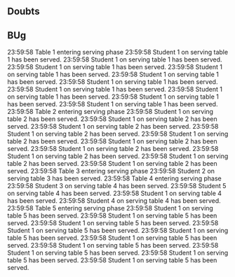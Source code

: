 ## Doubts



## BUg

23:59:58        Table 1         entering serving phase
23:59:58        Student 1       on serving table 1 has been served.
23:59:58        Student 1       on serving table 1 has been served.
23:59:58        Student 1       on serving table 1 has been served.
23:59:58        Student 1       on serving table 1 has been served.
23:59:58        Student 1       on serving table 1 has been served.
23:59:58        Student 1       on serving table 1 has been served.
23:59:58        Student 1       on serving table 1 has been served.
23:59:58        Student 1       on serving table 1 has been served.
23:59:58        Student 1       on serving table 1 has been served.
23:59:58        Student 1       on serving table 1 has been served.
23:59:58        Table 2         entering serving phase
23:59:58        Student 1       on serving table 2 has been served.
23:59:58        Student 1       on serving table 2 has been served.
23:59:58        Student 1       on serving table 2 has been served.
23:59:58        Student 1       on serving table 2 has been served.
23:59:58        Student 1       on serving table 2 has been served.
23:59:58        Student 1       on serving table 2 has been served.
23:59:58        Student 1       on serving table 2 has been served.
23:59:58        Student 1       on serving table 2 has been served.
23:59:58        Student 1       on serving table 2 has been served.
23:59:58        Student 1       on serving table 2 has been served.
23:59:58        Table 3         entering serving phase
23:59:58        Student 2       on serving table 3 has been served.
23:59:58        Table 4         entering serving phase
23:59:58        Student 3       on serving table 4 has been served.
23:59:58        Student 5       on serving table 4 has been served.
23:59:58        Student 1       on serving table 4 has been served.
23:59:58        Student 4       on serving table 4 has been served.
23:59:58        Table 5         entering serving phase
23:59:58        Student 1       on serving table 5 has been served.
23:59:58        Student 1       on serving table 5 has been served.
23:59:58        Student 1       on serving table 5 has been served.
23:59:58        Student 1       on serving table 5 has been served.
23:59:58        Student 1       on serving table 5 has been served.
23:59:58        Student 1       on serving table 5 has been served.
23:59:58        Student 1       on serving table 5 has been served.
23:59:58        Student 1       on serving table 5 has been served.
23:59:58        Student 1       on serving table 5 has been served.
23:59:58        Student 1       on serving table 5 has been served.